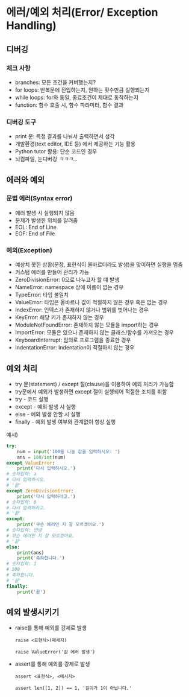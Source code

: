 # 에러/예외 처리(Error/ Exception Handling)

## 디버깅

### 체크 사항

- branches: 모든 조건을 커버했는지?
- for loops: 반복문에 진입하는지, 원하는 횟수만큼 실행되는지
- while loops: for와 동일, 종료조건이 제대로 동작하는지
- function: 함수 호출 시, 함수 파라미터, 함수 결과 

### 디버깅 도구

- print 문: 특정 결과를 나눠서 출력하면서 생각
- 개발환경(text editor, IDE 등) 에서 제공하는 기능 활용
- Python tutor 활용: 단순 코드인 경우
- 뇌컴파일, 눈디버깅 *ㅋㅋㅋ...*

## 에러와 예외

### 문법 에러(Syntax error)

- 에러 발생 시 실행되지 않음
- 문제가 발생한 위치를 알려줌
- EOL: End of Line
- EOF: End of File

### 예외(Exception)

- 예상치 못한 상황(문장, 표현식이 올바르더라도 발생)을 맞이하면 실행을 멈춤
- 커스텀 에러를 만들어 관리가 가능
- ZeroDivisionError: 0으로 나누고자 할 떄 발생
- NameError: namespace 상에 이름이 없는 경우
- TypeError: 타입 불일치
- ValueError: 타입은 올바르나 값이 적절하지 않은 경우 혹은 없는 경우
- IndexError: 인덱스가 존재하지 않거나 범위를 벗어나는 경우
- KeyError: 해당 키가 존재하지 않는 경우
- ModuleNotFoundError: 존재하지 않는 모듈을 import하는 경우
- ImportError: 모듈은 있으나 존재하지 않는 클래스/함수를 가져오는 경우
- KeyboardInterrupt: 임의로 프로그램을 종료한 경우
- IndentationError: Indentation이 적절하지 않는 경우

## 예외 처리

- try 문(statement) / except 절(clause)을 이용하여 예외 처리가 가능함
- try문에서 예외가 발생하면 except 절이 실행되어 적절한 조치를 취함
- try - 코드 실행
- except - 예외 발생 시 실행
- else - 예외 발생 안할 시 실행
- finally - 예외 발생 여부와 관계없이 항상 실행

예시)

```python
try:
    num = input('100을 나눌 값을 입력하시오: ')
	ans = 100/int(num)
except ValueError:
    print('다시 입력하시오.')   
# 숫자입력: a
# 다시 입력하시오.
# '끝'
except ZeroDivisionError:
    print('다시 입력하라고.')
# 숫자입력: 0
# 다시 입력하라고.
# '끝'
except:
    print('무슨 에러인 지 잘 모르겠어요.')
# 숫자입력: 안녕
# 무슨 에러인 지 잘 모르겠어요.
# '끝'
else:
    print(ans)
    print('축하합니다.')
# 숫자입력: 1
# 100
# 축하합니다.
# '끝'
finally:
    print('끝')
```

## 예외 발생시키기

- raise를 통해 예외를 강제로 발생

  `raise <표현식>(메세지)`

  `raise ValueError('값 에러 발생')`

- assert를 통해 예외를 강제로 발생

  `assert <표현식>, <메시지>`

  `assert len([1, 2]) == 1, '길이가 1이 아닙니다.'`

